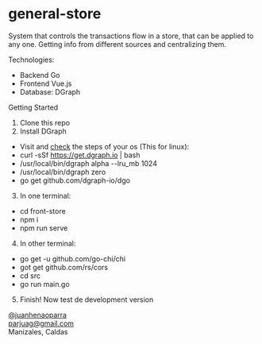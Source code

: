 # general-store
System that controls the transactions flow in a store, that can be applied to any one. Getting info from different sources and centralizing them.

Technologies:
- Backend Go
- Frontend Vue.js
- Database: DGraph

Getting Started

1. Clone this repo
2. Install DGraph
  - Visit and [check][1] the steps of your os (This for linux):
  - curl -sSf https://get.dgraph.io | bash
  - /usr/local/bin/dgraph alpha --lru_mb 1024
  - /usr/local/bin/dgraph zero
  - go get github.com/dgraph-io/dgo
3. In one terminal:
  - cd front-store
  - npm i
  - npm run serve
4. In other terminal:
  - go get -u github.com/go-chi/chi
  - got get github.com/rs/cors
  - cd src
  - go run main.go
5. Finish! Now test de development version


[@juanhenaoparra][2]  
<parjuag@gmail.com>  
Manizales, Caldas  

[1]: https://dgraph.io/downloads
[2]: https://twitter.com/juanhenaoparra
